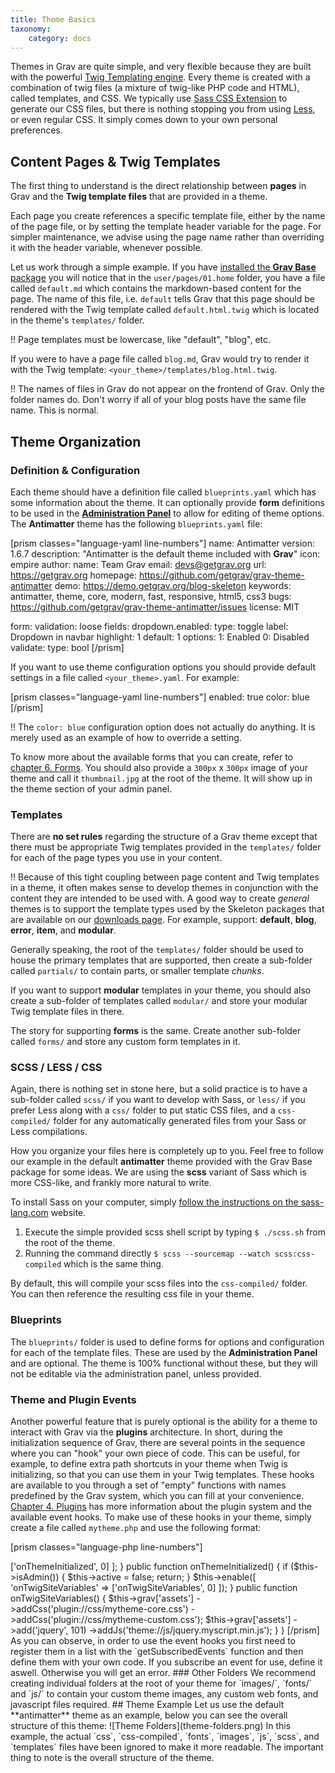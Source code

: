 ```yaml
---
title: Theme Basics
taxonomy:
    category: docs
---
```


Themes in Grav are quite simple, and very flexible because they are built with the powerful [Twig Templating engine](https://twig.sensiolabs.org/). Every theme is created with a combination of twig files (a mixture of twig-like PHP code and HTML), called templates, and CSS. We typically use [Sass CSS Extension](http://sass-lang.com) to generate our CSS files, but there is nothing stopping you from using [Less](http://lesscss.org/), or even regular CSS. It simply comes down to your own personal preferences.

## Content Pages & Twig Templates

The first thing to understand is the direct relationship between **pages** in Grav and the **Twig template files** that are provided in a theme.

Each page you create references a specific template file, either by the name of the page file, or by setting the template header variable for the page.  For simpler maintenance, we advise using the page name rather than overriding it with the header variable, whenever possible.

Let us work through a simple example.  If you have [installed the **Grav Base** package](../../basics/installation) you will notice that in the `user/pages/01.home` folder, you have a file called `default.md` which contains the markdown-based content for the page.  The name of this file, i.e. `default` tells Grav that this page should be rendered with the Twig template called `default.html.twig` which is located in the theme's `templates/` folder.

!! Page templates must be lowercase, like "default", "blog", etc.

If you were to have a page file called `blog.md`, Grav would try to render it with the Twig template: `<your_theme>/templates/blog.html.twig`.

!! The names of files in Grav do not appear on the frontend of Grav. Only the folder names do. Don't worry if all of your blog posts have the same file name. This is normal.

## Theme Organization

### Definition & Configuration

Each theme should have a definition file called `blueprints.yaml` which has some information about the theme.  It can optionally provide **form** definitions to be used in the [**Administration Panel**](../../admin-panel/introduction) to allow for editing of theme options.  The **Antimatter** theme has the following `blueprints.yaml` file:

[prism classes="language-yaml line-numbers"]
name: Antimatter
version: 1.6.7
description: "Antimatter is the default theme included with **Grav**"
icon: empire
author:
  name: Team Grav
  email: devs@getgrav.org
  url: https://getgrav.org
homepage: https://github.com/getgrav/grav-theme-antimatter
demo: https://demo.getgrav.org/blog-skeleton
keywords: antimatter, theme, core, modern, fast, responsive, html5, css3
bugs: https://github.com/getgrav/grav-theme-antimatter/issues
license: MIT

form:
  validation: loose
  fields:
    dropdown.enabled:
        type: toggle
        label: Dropdown in navbar
        highlight: 1
        default: 1
        options:
          1: Enabled
          0: Disabled
        validate:
          type: bool
[/prism]

If you want to use theme configuration options you should provide default settings in a file called `<your_theme>.yaml`.  For example:

[prism classes="language-yaml line-numbers"]
enabled: true
color: blue
[/prism]

!! The `color: blue` configuration option does not actually do anything. It is merely used as an example of how to override a setting.

To know more about the available forms that you can create, refer to [chapter 6. Forms](../../forms). You should also provide a `300px` x `300px` image of your theme and call it `thumbnail.jpg` at the root of the theme. It will show up in the theme section of your admin panel.

### Templates

There are **no set rules** regarding the structure of a Grav theme except that there must be appropriate Twig templates provided in the `templates/` folder for each of the page types you use in your content.

!! Because of this tight coupling between page content and Twig templates in a theme, it often makes sense to develop themes in conjunction with the content they are intended to be used with.  A good way to create _general_ themes is to support the template types used by the Skeleton packages that are available on our [downloads page](https://getgrav.org/downloads). For example, support: **default**, **blog**, **error**, **item**, and **modular**.

Generally speaking, the root of the `templates/` folder should be used to house the primary templates that are supported, then create a sub-folder called `partials/` to contain parts, or smaller template _chunks_.

If you want to support **modular** templates in your theme, you should also create a sub-folder of templates called `modular/` and store your modular Twig template files in there.

The story for supporting **forms** is the same. Create another sub-folder called `forms/` and store any custom form templates in it.

### SCSS / LESS / CSS

Again, there is nothing set in stone here, but a solid practice is to have a sub-folder called `scss/` if you want to develop with Sass, or `less/` if you prefer Less along with a `css/` folder to put static CSS files, and a `css-compiled/` folder for any automatically generated files from your Sass or Less compilations.

How you organize your files here is completely up to you.  Feel free to follow our example in the default **antimatter** theme provided with the Grav Base package for some ideas.  We are using the **scss** variant of Sass which is more CSS-like, and frankly more natural to write.

To install Sass on your computer, simply [follow the instructions on the sass-lang.com](http://sass-lang.com/install) website.

1. Execute the simple provided scss shell script by typing `$ ./scss.sh` from the root of the theme.
2. Running the command directly `$ scss --sourcemap --watch scss:css-compiled` which is the same thing.

By default, this will compile your scss files into the `css-compiled/` folder.  You can then reference the resulting css file in your theme.

### Blueprints

The `blueprints/` folder is used to define forms for options and configuration for each of the template files. These are used by the **Administration Panel** and are optional. The theme is 100% functional without these, but they will not be editable via the administration panel, unless provided.

### Theme and Plugin Events

Another powerful feature that is purely optional is the ability for a theme to interact with Grav via the **plugins** architecture. In short, during the initialization sequence of Grav, there are several points in the sequence where you can "hook" your own piece of code. This can be useful, for example, to define extra path shortcuts in your theme when Twig is initializing, so that you can use them in your Twig templates. These hooks are available to you through a set of "empty" functions with names predefined by the Grav system, which you can fill at your convenience. [Chapter 4. Plugins](../../plugins) has more information about the plugin system and the available event hooks. To make use of these hooks in your theme, simply create a file called `mytheme.php` and use the following format:

[prism classes="language-php line-numbers"]
<?php
namespace Grav\Theme;

use Grav\Common\Theme;

class MyTheme extends Theme
{

    public static function getSubscribedEvents()
    {
        return [
            'onThemeInitialized' => ['onThemeInitialized', 0]
        ];
    }

    public function onThemeInitialized()
    {
        if ($this->isAdmin()) {
            $this->active = false;
            return;
        }

        $this->enable([
            'onTwigSiteVariables' => ['onTwigSiteVariables', 0]
        ]);
    }

    public function onTwigSiteVariables()
    {
        $this->grav['assets']
            ->addCss('plugin://css/mytheme-core.css')
            ->addCss('plugin://css/mytheme-custom.css');

        $this->grav['assets']
            ->add('jquery', 101)
            ->addJs('theme://js/jquery.myscript.min.js');
    }
}
[/prism]

As you can observe, in order to use the event hooks you first need to register them in a list with the `getSubscribedEvents` function and then define them with your own code. If you subscribe an event for use, define it aswell. Otherwise you will get an error.

### Other Folders

We recommend creating individual folders at the root of your theme for `images/`, `fonts/` and `js/` to contain your custom theme images, any custom web fonts, and javascript files required.

## Theme Example

Let us use the default **antimatter** theme as an example, below you can see the overall structure of this theme:

![Theme Folders](theme-folders.png)

In this example, the actual `css`, `css-compiled`, `fonts`, `images`, `js`, `scss`, and `templates` files have been ignored to make it more readable.  The important thing to note is the overall structure of the theme.

